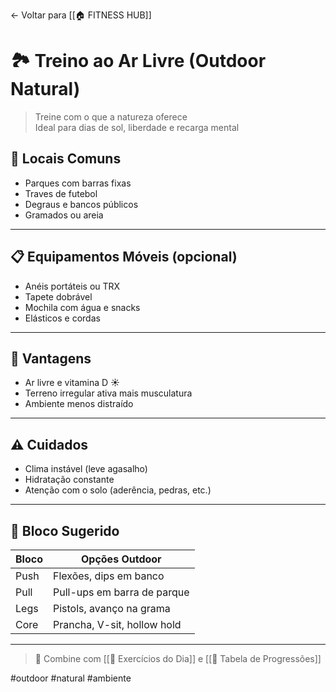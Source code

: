 ← Voltar para [[🏠 FITNESS HUB]]
# 🏞️ Treino ao Ar Livre (Outdoor Natural)

> Treine com o que a natureza oferece  
> Ideal para dias de sol, liberdade e recarga mental

## 🌳 Locais Comuns

- Parques com barras fixas
- Traves de futebol
- Degraus e bancos públicos
- Gramados ou areia

---

## 📋 Equipamentos Móveis (opcional)

- Anéis portáteis ou TRX
- Tapete dobrável
- Mochila com água e snacks
- Elásticos e cordas

---

## 💪 Vantagens

- Ar livre e vitamina D ☀️
- Terreno irregular ativa mais musculatura
- Ambiente menos distraído

---

## ⚠️ Cuidados

- Clima instável (leve agasalho)
- Hidratação constante
- Atenção com o solo (aderência, pedras, etc.)

---

## 🔄 Bloco Sugerido

| Bloco     | Opções Outdoor                |
|-----------|-------------------------------|
| Push      | Flexões, dips em banco        |
| Pull      | Pull-ups em barra de parque   |
| Legs      | Pistols, avanço na grama      |
| Core      | Prancha, V-sit, hollow hold   |

---

> 📌 Combine com [[💪 Exercícios do Dia]] e [[🔢 Tabela de Progressões]]

#outdoor #natural #ambiente
